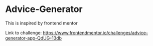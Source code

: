 # Advice-Generator
This is inspired by frontend mentor

Link to challenge: https://www.frontendmentor.io/challenges/advice-generator-app-QdUG-13db
